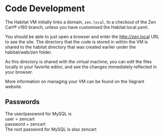 # Code Development

The Habitat VM initially links a domain, `zen.local`, to a checkout of the Zen Cart® v160 branch, unless you have customised the Habitat.local.yaml.

You should be able to just open a browser and enter the http://zen.local URL to see the site.
The directory that the code is stored in within the VM is shared to the habitat directory that was created earlier under the habitat/web/zen folder.

As this directory is shared with the virtual machine, you can edit the files locally in your favorite editor, and see the changes immediately reflected in your browser.

More information on managing your VM can be found on the Vagrant website.

## Passwords  
>
The user/password for MySQL is  
user = zencart  
password = zencart  
The root password for MySQL is also zencart  
